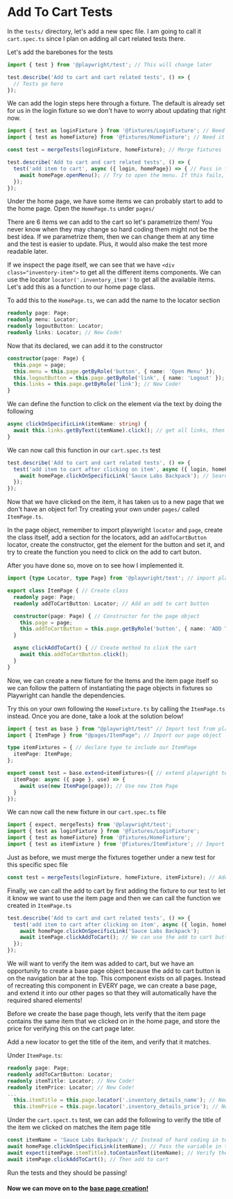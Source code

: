 # Add To Cart Tests
In the `tests/` directory, let's add a new spec file. I am going to call it `cart.spec.ts` since I plan on adding all cart related tests there.

Let's add the barebones for the tests
```ts
import { test } from '@playwright/test'; // This will change later

test.describe('Add to cart and cart related tests', () => {
  // Tests go here
});
```
We can add the login steps here through a fixture. The default is already set for us in the login fixture so we don't have to worry about updating that right now.
```ts
import { test as loginFixture } from '@fixtures/LoginFixture'; // Need it for login fixture
import { test as homeFixture} from '@fixtures/HomeFixture'; // Need it to navigate the home page

const test = mergeTests(loginFixture, homeFixture); // Merge fixtures

test.describe('Add to cart and cart related tests', () => {
  test('add item to cart', async ({ login, homePage}) => { // Pass in fixtures that should automatically login and create the home page
    await homePage.openMenu(); // Try to open the menu. If this fails, the login fixture is not built correctly!
  });
});
```
Under the home page, we have some items we can probably start to add to the home page. Open the `HomePage.ts` under `pages/`

There are 6 items we can add to the cart so let's parametrize them! You never know when they may change so hard coding them might not be the best idea. If we parametrize them, then we can change them at any time and the test is easier to update. Plus, it would also make the test more readable later.

If we inspect the page itself, we can see that we have `<div class="inventory-item">` to get all the different items components. We can use the locator `locator('.inventory_item')` to get all the available items. Let's add this as a function to our home page class.

To add this to the `HomePage.ts`, we can add the name to the locator section
```ts
readonly page: Page;
readonly menu: Locator;
readonly logoutButton: Locator;
readonly links: Locator; // New Code!
```
Now that its declared, we can add it to the constructor
```ts
constructor(page: Page) {
  this.page = page;
  this.menu = this.page.getByRole('button', { name: 'Open Menu' });
  this.logoutButton = this.page.getByRole('link', { name: 'Logout' });
  this.links = this.page.getByRole('link'); // New Code!
}
```
We can define the function to click on the element via the text by doing the following
```ts
async clickOnSpecificLink(itemName: string) {
  await this.links.getByText(itemName).click(); // get all links, then select by text
}
```
We can now call this function in our `cart.spec.ts` test
```ts
test.describe('Add to cart and cart related tests', () => {
  test('add item to cart after clicking on item', async ({ login, homePage }) => { // Added fixtures to log in and instantiate the home page
    await homePage.clickOnSpecificLink('Sauce Labs Backpack'); // Search for the item. Make this whatever you want!
  });
});
```
Now that we have clicked on the item, it has taken us to a new page that we don't have an object for! Try creating your own under `pages/` called `ItemPage.ts`.

In the page object, remember to import playwright `locator` and `page`, create the class itself, add a section for the locators, add an `addToCartButton` locator, create the constructor, get the element for the button and set it, and try to create the function you need to click on the add to cart buton.

After you have done so, move on to see how I implemented it.
```ts
import {type Locator, type Page} from '@playwright/test'; // import playwright items

export class ItemPage { // Create class
  readonly page: Page; 
  readonly addToCartButton: Locator; // Add an add to cart button

  constructor(page: Page) { // Constructor for the page object
    this.page = page;
    this.addToCartButton = this.page.getByRole('button', { name: 'ADD TO CART' }); // Set the locator
  }

  async clickAddToCart() { // Create method to click the cart
    await this.addToCartButton.click();
  }
}
```
Now, we can create a new fixture for the Items and the item page itself so we can follow the pattern of instantiating the page objects in fixtures so Playwright can handle the dependencies.

Try this on your own following the `HomeFixture.ts` by calling the `ItemPage.ts` instead. Once you are done, take a look at the solution below!
```ts
import { test as base } from "@playwright/test" // Import test from playwright
import { ItemPage } from "@pages/ItemPage"; // Import our page object

type itemFixtures = { // declare type to include our ItemPage
  itemPage: ItemPage;
};

export const test = base.extend<itemFixtures>({ // extend playwright test and export our own
  itemPage: async ({ page }, use) => {
    await use(new ItemPage(page)); // Use new Item Page
  }
});
```
We can now call the new fixture in our `cart.spec.ts` file 
```ts
import { expect, mergeTests} from '@playwright/test';
import { test as loginFixture } from '@fixtures/LoginFixture';
import { test as homeFixture} from '@fixtures/HomeFixture';
import { test as itemFixture } from '@fixtures/ItemFixture'; // Import new fixture!
```
Just as before, we must merge the fixtures together under a new test for this specific spec file
```ts
const test = mergeTests(loginFixture, homeFixture, itemFixture); // Added itemFixture
```
Finally, we can call the add to cart by first adding the fixture to our test to let it know we want to use the item page and then we can call the function we created in `ItemPage.ts`
```ts
test.describe('Add to cart and cart related tests', () => {
  test('add item to cart after clicking on item', async ({ login, homePage, itemPage}) => { // added itemPage
    await homePage.clickOnSpecificLink('Sauce Labs Backpack');
    await itemPage.clickAddToCart(); // We can use the add to cart button
  });
});
```
We will want to verify the item was added to cart, but we have an opportunity to create a base page object because the add to cart button is on the navigation bar at the top. This component exists on all pages. Instead of recreating this component in EVERY page, we can create a base page, and extend it into our other pages so that they will automatically have the required shared elements!

Before we create the base page though, lets verify that the item page contains the same item that we clicked on in the home page, and store the price for verifying this on the cart page later.

Add a new locator to get the title of the item, and verify that it matches.

Under `ItemPage.ts`:
```ts
readonly page: Page;
readonly addToCartButton: Locator;
readonly itemTitle: Locator; // New Code!
readonly itemPrice: Locator; // New Code!
...
  this.itemTitle = this.page.locator('.inventory_details_name'); // New code in constructor
  this.itemPrice = this.page.locator('.inventory_details_price'); // New code in constructor
```
Under the `cart.spect.ts` test, we can add the following to verify the title of the item we clicked on matches the item page title
```ts
const itemName = 'Sauce Labs Backpack'; // Instead of hard coding in two places, create a variable here
await homePage.clickOnSpecificLink(itemName); // Pass the variable in to click the item
await expect(itemPage.itemTitle).toContainText(itemName); // Verify the title to contain the text of the item
await itemPage.clickAddToCart(); // Then add to cart
```
Run the tests and they should be passing!

#### Now we can move on to the [base page creation!](../Step-8/README.md)